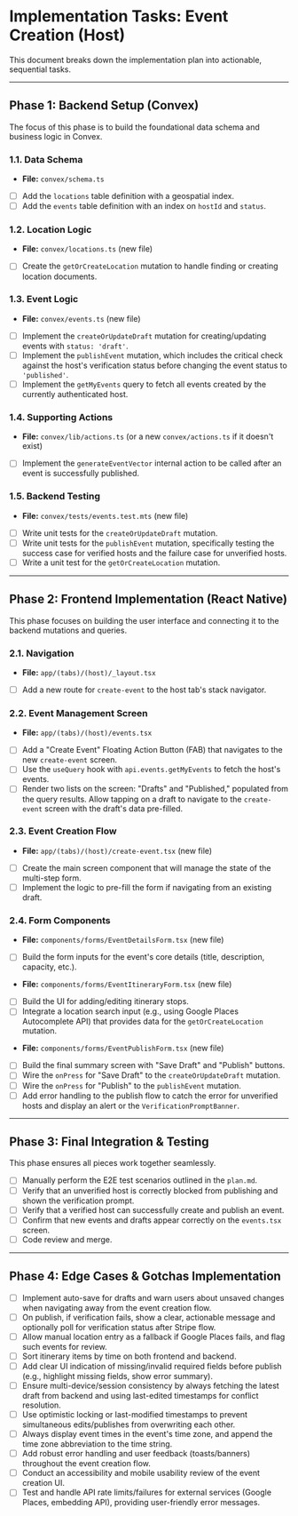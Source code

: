 # Implementation Tasks: Event Creation (Host)

This document breaks down the implementation plan into actionable, sequential tasks.

---

## Phase 1: Backend Setup (Convex)

The focus of this phase is to build the foundational data schema and business logic in Convex.

### 1.1. Data Schema

- **File:** `convex/schema.ts`
- [ ] Add the `locations` table definition with a geospatial index.
- [ ] Add the `events` table definition with an index on `hostId` and `status`.

### 1.2. Location Logic

- **File:** `convex/locations.ts` (new file)
- [ ] Create the `getOrCreateLocation` mutation to handle finding or creating location documents.

### 1.3. Event Logic

- **File:** `convex/events.ts` (new file)
- [ ] Implement the `createOrUpdateDraft` mutation for creating/updating events with `status: 'draft'`.
- [ ] Implement the `publishEvent` mutation, which includes the critical check against the host's verification status before changing the event status to `'published'`.
- [ ] Implement the `getMyEvents` query to fetch all events created by the currently authenticated host.

### 1.4. Supporting Actions

- **File:** `convex/lib/actions.ts` (or a new `convex/actions.ts` if it doesn't exist)
- [ ] Implement the `generateEventVector` internal action to be called after an event is successfully published.

### 1.5. Backend Testing

- **File:** `convex/tests/events.test.mts` (new file)
- [ ] Write unit tests for the `createOrUpdateDraft` mutation.
- [ ] Write unit tests for the `publishEvent` mutation, specifically testing the success case for verified hosts and the failure case for unverified hosts.
- [ ] Write a unit test for the `getOrCreateLocation` mutation.

---

## Phase 2: Frontend Implementation (React Native)

This phase focuses on building the user interface and connecting it to the backend mutations and queries.

### 2.1. Navigation

- **File:** `app/(tabs)/(host)/_layout.tsx`
- [ ] Add a new route for `create-event` to the host tab's stack navigator.

### 2.2. Event Management Screen

- **File:** `app/(tabs)/(host)/events.tsx`
- [ ] Add a "Create Event" Floating Action Button (FAB) that navigates to the new `create-event` screen.
- [ ] Use the `useQuery` hook with `api.events.getMyEvents` to fetch the host's events.
- [ ] Render two lists on the screen: "Drafts" and "Published," populated from the query results. Allow tapping on a draft to navigate to the `create-event` screen with the draft's data pre-filled.

### 2.3. Event Creation Flow

- **File:** `app/(tabs)/(host)/create-event.tsx` (new file)
- [ ] Create the main screen component that will manage the state of the multi-step form.
- [ ] Implement the logic to pre-fill the form if navigating from an existing draft.

### 2.4. Form Components

- **File:** `components/forms/EventDetailsForm.tsx` (new file)
- [ ] Build the form inputs for the event's core details (title, description, capacity, etc.).
- **File:** `components/forms/EventItineraryForm.tsx` (new file)
- [ ] Build the UI for adding/editing itinerary stops.
- [ ] Integrate a location search input (e.g., using Google Places Autocomplete API) that provides data for the `getOrCreateLocation` mutation.
- **File:** `components/forms/EventPublishForm.tsx` (new file)
- [ ] Build the final summary screen with "Save Draft" and "Publish" buttons.
- [ ] Wire the `onPress` for "Save Draft" to the `createOrUpdateDraft` mutation.
- [ ] Wire the `onPress` for "Publish" to the `publishEvent` mutation.
- [ ] Add error handling to the publish flow to catch the error for unverified hosts and display an alert or the `VerificationPromptBanner`.

---

## Phase 3: Final Integration & Testing

This phase ensures all pieces work together seamlessly.

- [ ] Manually perform the E2E test scenarios outlined in the `plan.md`.
- [ ] Verify that an unverified host is correctly blocked from publishing and shown the verification prompt.
- [ ] Verify that a verified host can successfully create and publish an event.
- [ ] Confirm that new events and drafts appear correctly on the `events.tsx` screen.
- [ ] Code review and merge.

---

## Phase 4: Edge Cases & Gotchas Implementation

- [ ] Implement auto-save for drafts and warn users about unsaved changes when navigating away from the event creation flow.
- [ ] On publish, if verification fails, show a clear, actionable message and optionally poll for verification status after Stripe flow.
- [ ] Allow manual location entry as a fallback if Google Places fails, and flag such events for review.
- [ ] Sort itinerary items by time on both frontend and backend.
- [ ] Add clear UI indication of missing/invalid required fields before publish (e.g., highlight missing fields, show error summary).
- [ ] Ensure multi-device/session consistency by always fetching the latest draft from backend and using last-edited timestamps for conflict resolution.
- [ ] Use optimistic locking or last-modified timestamps to prevent simultaneous edits/publishes from overwriting each other.
- [ ] Always display event times in the event's time zone, and append the time zone abbreviation to the time string.
- [ ] Add robust error handling and user feedback (toasts/banners) throughout the event creation flow.
- [ ] Conduct an accessibility and mobile usability review of the event creation UI.
- [ ] Test and handle API rate limits/failures for external services (Google Places, embedding API), providing user-friendly error messages.
